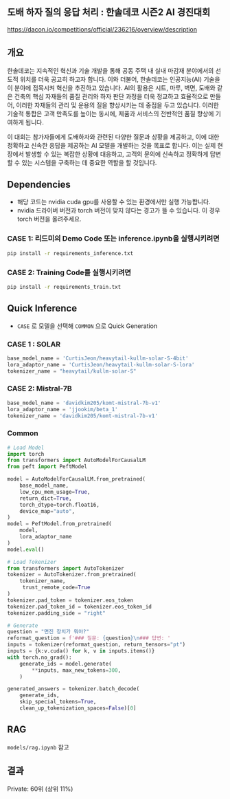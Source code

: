 ## 도배 하자 질의 응답 처리 : 한솔데코 시즌2 AI 경진대회

https://dacon.io/competitions/official/236216/overview/description

## 개요

한솔데코는 지속적인 혁신과 기술 개발을 통해 공동 주택 내 실내 마감재 분야에서의 선도적 위치를 더욱 공고히 하고자 합니다. 이와 더불어, 한솔데코는 인공지능(AI) 기술을 이 분야에 접목시켜 혁신을 추진하고 있습니다. AI의 활용은 시트, 마루, 벽면, 도배와 같은 건축의 핵심 자재들의 품질 관리와 하자 판단 과정을 더욱 정교하고 효율적으로 만들어, 이러한 자재들의 관리 및 운용의 질을 향상시키는 데 중점을 두고 있습니다. 이러한 기술적 통합은 고객 만족도를 높이는 동시에, 제품과 서비스의 전반적인 품질 향상에 기여하게 됩니다.

이 대회는 참가자들에게 도배하자와 관련된 다양한 질문과 상황을 제공하고, 이에 대한 정확하고 신속한 응답을 제공하는 AI 모델을 개발하는 것을 목표로 합니다. 이는 실제 현장에서 발생할 수 있는 복잡한 상황에 대응하고, 고객의 문의에 신속하고 정확하게 답변할 수 있는 시스템을 구축하는 데 중요한 역할을 할 것입니다.

## Dependencies

- 해당 코드는 nvidia cuda gpu를 사용할 수 있는 환경에서만 실행 가능합니다.
- nvidia 드라이버 버전과 torch 버전이 맞지 않다는 경고가 뜰 수 있습니다. 이 경우 torch 버전을 올려주세요.

### CASE 1: 리드미의 Demo Code 또는 inference.ipynb을 실행시키려면

```bash
pip install -r requirements_inference.txt
```

### CASE 2: Training Code를 실행시키려면

```bash
pip install -r requirements_train.txt
```

## Quick Inference

- `CASE` 로 모델을 선택해 `COMMON` 으로 Quick Generation

### CASE 1 : SOLAR

```python
base_model_name = 'CurtisJeon/heavytail-kullm-solar-S-4bit'
lora_adaptor_name = 'CurtisJeon/heavytail-kullm-solar-S-lora'
tokenizer_name = "heavytail/kullm-solar-S"
```

### CASE 2: Mistral-7B

```python
base_model_name = 'davidkim205/komt-mistral-7b-v1'
lora_adaptor_name = 'jjookim/beta_1'
tokenizer_name = 'davidkim205/komt-mistral-7b-v1'
```

### Common

```python
# Load Model
import torch
from transformers import AutoModelForCausalLM
from peft import PeftModel

model = AutoModelForCausalLM.from_pretrained(
    base_model_name,
    low_cpu_mem_usage=True,
    return_dict=True,
    torch_dtype=torch.float16,
    device_map="auto",
)
model = PeftModel.from_pretrained(
    model,
    lora_adaptor_name
)
model.eval()
```

```python
# Load Tokenizer
from transformers import AutoTokenizer
tokenizer = AutoTokenizer.from_pretrained(
    tokenizer_name,
     trust_remote_code=True
)
tokenizer.pad_token = tokenizer.eos_token
tokenizer.pad_token_id = tokenizer.eos_token_id
tokenizer.padding_side = "right"
```

```python
# Generate
question = "면진 장치가 뭐야?"
reformat_question = f'### 질문: {question}\n### 답변: '
inputs = tokenizer(reformat_question, return_tensors="pt")
inputs = {k:v.cuda() for k, v in inputs.items()}
with torch.no_grad():
    generate_ids = model.generate(
        **inputs, max_new_tokens=300,
    )

generated_answers = tokenizer.batch_decode(
    generate_ids,
    skip_special_tokens=True,
    clean_up_tokenization_spaces=False)[0]
```

## RAG

`models/rag.ipynb` 참고

## 결과

Private: 60위 (상위 11%)
